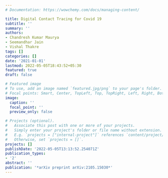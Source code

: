 ```yaml
---
# Documentation: https://wowchemy.com/docs/managing-content/

title: Digital Contact Tracing for Covid 19
subtitle: ''
summary: ''
authors:
- Chandresh Kumar Maurya
- Seemandhar Jain
- Vishal Thakre
tags: []
categories: []
date: '2021-01-01'
lastmod: 2022-05-05T18:43:52+05:30
featured: true
draft: false

# Featured image
# To use, add an image named `featured.jpg/png` to your page's folder.
# Focal points: Smart, Center, TopLeft, Top, TopRight, Left, Right, BottomLeft, Bottom, BottomRight.
image:
  caption: ''
  focal_point: ''
  preview_only: false

# Projects (optional).
#   Associate this post with one or more of your projects.
#   Simply enter your project's folder or file name without extension.
#   E.g. `projects = ["internal-project"]` references `content/project/deep-learning/index.md`.
#   Otherwise, set `projects = []`.
projects: []
publishDate: '2022-05-05T13:13:52.254071Z'
publication_types:
- '2'
abstract: ''
publication: '*arXiv preprint arXiv:2105.15030*'
---
```

